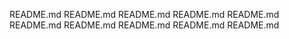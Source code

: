 README.md
README.md
README.md
README.md
README.md
README.md
README.md
README.md
README.md
README.md
